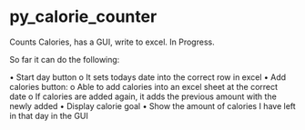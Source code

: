 # py_calorie_counter
Counts Calories, has a GUI, write to excel. In Progress.

So far it can do the following:

•	Start day button 
  o	It sets todays date into the correct row in excel
•	Add calories button: 
  o Able to add calories into an excel sheet at the correct date
  o	If calories are added again, it adds the previous amount with the newly added 
•	Display calorie goal 
•	Show the amount of calories I have left in that day in the GUI 


